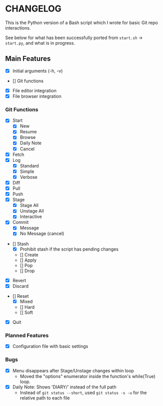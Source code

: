 # CHANGELOG

This is the Python version of a Bash script which I wrote for basic Git repo interactions.

See below for what has been successfully ported from `start.sh` -> `start.py`, and what is in progress.

## Main Features

- [x] Initial arguments (-h, -v)
- [] Git functions
- [x] File editor integration
- [x] File browser integration

### Git Functions

- [x] Start
    - [x] New
    - [x] Resume
    - [x] Browse
    - [x] Daily Note
    - [x] Cancel
- [x] Fetch
- [x] Log
    - [x] Standard
    - [x] Simple
    - [x] Verbose
- [x] Diff
- [x] Pull
- [x] Push
- [x] Stage
    - [x] Stage All
    - [x] Unstage All
    - [x] Interactive
- [x] Commit
    - [x] Message
    - [x] No Message (cancel) 
- [] Stash
    - [x] Prohibit stash if the script has pending changes
    - [] Create
    - [] Apply
    - [] Pop
    - [] Drop
- [x] Revert
- [x] Discard
- [] Reset
    - [x] Mixed
    - [] Hard
    - [] Soft
- [x] Quit

### Planned Features
- [x] Configuration file with basic settings

### Bugs

- [x] Menu disappears after Stage/Unstage changes within loop
    - Moved the "options" enumerator inside the function's while(True) loop.
- [x] Daily Note: Shows 'DIARY/' instead of the full path
    - Instead of `git status --short`, used `git status -s -u` for the relative path to each file
